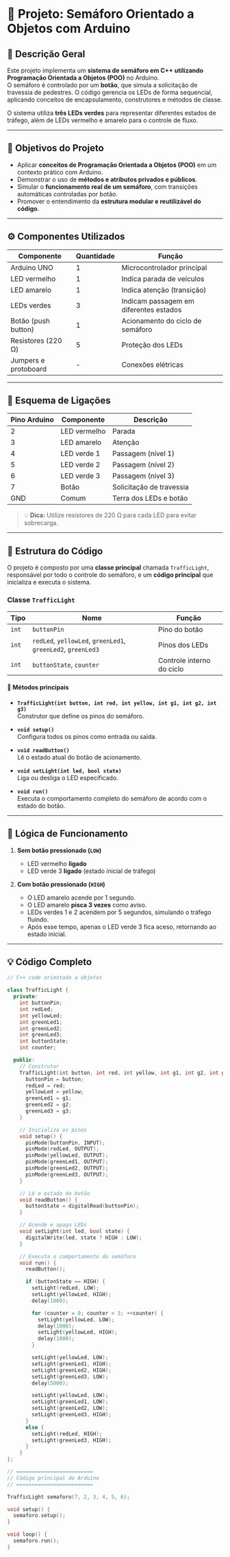 # 🚦 Projeto: Semáforo Orientado a Objetos com Arduino

## 📘 Descrição Geral

Este projeto implementa um **sistema de semáforo em C++ utilizando Programação Orientada a Objetos (POO)** no Arduino.  
O semáforo é controlado por um **botão**, que simula a solicitação de travessia de pedestres. O código gerencia os LEDs de forma sequencial, aplicando conceitos de encapsulamento, construtores e métodos de classe.

O sistema utiliza **três LEDs verdes** para representar diferentes estados de tráfego, além de LEDs vermelho e amarelo para o controle de fluxo.

---

## 🧠 Objetivos do Projeto

- Aplicar **conceitos de Programação Orientada a Objetos (POO)** em um contexto prático com Arduino.  
- Demonstrar o uso de **métodos e atributos privados e públicos**.  
- Simular o **funcionamento real de um semáforo**, com transições automáticas controladas por botão.  
- Promover o entendimento da **estrutura modular e reutilizável do código**.

---

## ⚙️ Componentes Utilizados

| Componente          | Quantidade | Função                                   |
|---------------------|-------------|------------------------------------------|
| Arduino UNO         | 1           | Microcontrolador principal               |
| LED vermelho        | 1           | Indica parada de veículos                |
| LED amarelo         | 1           | Indica atenção (transição)               |
| LEDs verdes         | 3           | Indicam passagem em diferentes estados   |
| Botão (push button) | 1           | Acionamento do ciclo de semáforo         |
| Resistores (220 Ω)  | 5           | Proteção dos LEDs                        |
| Jumpers e protoboard| -           | Conexões elétricas                       |

---

## 🔌 Esquema de Ligações

| Pino Arduino | Componente          | Descrição               |
|---------------|--------------------|--------------------------|
| 2             | LED vermelho        | Parada                   |
| 3             | LED amarelo         | Atenção                  |
| 4             | LED verde 1         | Passagem (nível 1)       |
| 5             | LED verde 2         | Passagem (nível 2)       |
| 6             | LED verde 3         | Passagem (nível 3)       |
| 7             | Botão               | Solicitação de travessia |
| GND           | Comum               | Terra dos LEDs e botão   |

> 💡 **Dica:** Utilize resistores de 220 Ω para cada LED para evitar sobrecarga.

---

## 🧩 Estrutura do Código

O projeto é composto por uma **classe principal** chamada `TrafficLight`, responsável por todo o controle do semáforo, e um **código principal** que inicializa e executa o sistema.

### Classe `TrafficLight`

| Tipo | Nome | Função |
|------|------|--------|
| `int` | `buttonPin` | Pino do botão |
| `int` | `redLed`, `yellowLed`, `greenLed1`, `greenLed2`, `greenLed3` | Pinos dos LEDs |
| `int` | `buttonState`, `counter` | Controle interno do ciclo |

#### 🧱 Métodos principais

- **`TrafficLight(int button, int red, int yellow, int g1, int g2, int g3)`**  
  Construtor que define os pinos do semáforo.

- **`void setup()`**  
  Configura todos os pinos como entrada ou saída.

- **`void readButton()`**  
  Lê o estado atual do botão de acionamento.

- **`void setLight(int led, bool state)`**  
  Liga ou desliga o LED especificado.

- **`void run()`**  
  Executa o comportamento completo do semáforo de acordo com o estado do botão.

---

## 🔁 Lógica de Funcionamento

1. **Sem botão pressionado (`LOW`)**  
   - LED vermelho **ligado**  
   - LED verde 3 **ligado** (estado inicial de tráfego)

2. **Com botão pressionado (`HIGH`)**  
   - O LED amarelo acende por 1 segundo.  
   - O LED amarelo **pisca 3 vezes** como aviso.  
   - LEDs verdes 1 e 2 acendem por 5 segundos, simulando o tráfego fluindo.  
   - Após esse tempo, apenas o LED verde 3 fica aceso, retornando ao estado inicial.

---

## 💡 Código Completo

```cpp
// C++ code orientado a objetos

class TrafficLight {
  private:
    int buttonPin;
    int redLed;
    int yellowLed;
    int greenLed1;
    int greenLed2;
    int greenLed3;
    int buttonState;
    int counter;

  public:
    // Construtor
    TrafficLight(int button, int red, int yellow, int g1, int g2, int g3) {
      buttonPin = button;
      redLed = red;
      yellowLed = yellow;
      greenLed1 = g1;
      greenLed2 = g2;
      greenLed3 = g3;
    }

    // Inicializa os pinos
    void setup() {
      pinMode(buttonPin, INPUT);
      pinMode(redLed, OUTPUT);
      pinMode(yellowLed, OUTPUT);
      pinMode(greenLed1, OUTPUT);
      pinMode(greenLed2, OUTPUT);
      pinMode(greenLed3, OUTPUT);
    }

    // Lê o estado do botão
    void readButton() {
      buttonState = digitalRead(buttonPin);
    }

    // Acende e apaga LEDs
    void setLight(int led, bool state) {
      digitalWrite(led, state ? HIGH : LOW);
    }

    // Executa o comportamento do semáforo
    void run() {
      readButton();

      if (buttonState == HIGH) {
        setLight(redLed, LOW);
        setLight(yellowLed, HIGH);
        delay(1000);

        for (counter = 0; counter < 3; ++counter) {
          setLight(yellowLed, LOW);
          delay(1000);
          setLight(yellowLed, HIGH);
          delay(1000);
        }

        setLight(yellowLed, LOW);
        setLight(greenLed1, HIGH);
        setLight(greenLed2, HIGH);
        setLight(greenLed3, LOW);
        delay(5000);

        setLight(yellowLed, LOW);
        setLight(greenLed1, LOW);
        setLight(greenLed2, LOW);
        setLight(greenLed3, HIGH);
      } 
      else {
        setLight(redLed, HIGH);
        setLight(greenLed3, HIGH);
      }
    }
};

// =========================
// Código principal do Arduino
// =========================

TrafficLight semaforo(7, 2, 3, 4, 5, 6);

void setup() {
  semaforo.setup();
}

void loop() {
  semaforo.run();
}
